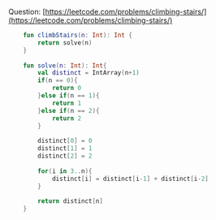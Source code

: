 Question: [https://leetcode.com/problems/climbing-stairs/](https://leetcode.com/problems/climbing-stairs/)
```kotlin
    fun climbStairs(n: Int): Int {
        return solve(n)
    }
    
    fun solve(n: Int): Int{
        val distinct = IntArray(n+1)
        if(n == 0){
            return 0
        }else if(n == 1){
            return 1
        }else if(n == 2){
            return 2
        }
        
        distinct[0] = 0
        distinct[1] = 1
        distinct[2] = 2
        
        for(i in 3..n){
            distinct[i] = distinct[i-1] + distinct[i-2]
        }
        
        return distinct[n]
    }
```
